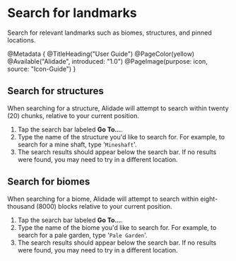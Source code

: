 # Search for landmarks

Search for relevant landmarks such as biomes, structures, and pinned locations.

@Metadata {
    @TitleHeading("User Guide")
    @PageColor(yellow)
    @Available("Alidade", introduced: "1.0")
    @PageImage(purpose: icon, source: "Icon-Guide")
}

## Search for structures

When searching for a structure, Alidade will attempt to search within
twenty (20) chunks, relative to your current position. 

1. Tap the search bar labeled **Go To...**.
2. Type the name of the structure you'd like to search for. For example, to
   search for a mine shaft, type '`Mineshaft`'.
3. The search results should appear below the search bar. If no results
   were found, you may need to try in a different location.

## Search for biomes

When searching for a biome, Alidade will attempt to search within
eight-thousand (8000) blocks relative to your current position. 

1. Tap the search bar labeled **Go To...**.
2. Type the name of the biome you'd like to search for. For example, to
   search for a pale garden, type '`Pale Garden`'.
3. The search results should appear below the search bar. If no results
   were found, you may need to try in a different location.
